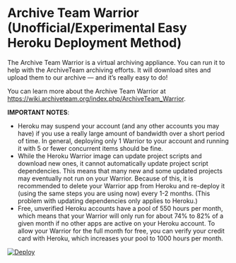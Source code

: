 # Archive Team Warrior (Unofficial/Experimental Easy Heroku Deployment Method)
The Archive Team Warrior is a virtual archiving appliance. You can run it to help with the ArchiveTeam archiving efforts. It will download sites and upload them to our archive — and it’s really easy to do!

You can learn more about the Archive Team Warrior at https://wiki.archiveteam.org/index.php/ArchiveTeam_Warrior.

**IMPORTANT NOTES**:
- Heroku may suspend your account (and any other accounts you may have) if you use a really large amount of bandwidth over a short period of time. In general, deploying only 1 Warrior to your account and running it with 5 or fewer concurrent items should be fine.
- While the Heroku Warrior image can update project scripts and download new ones, it cannot automatically update project script dependencies. This means that many new and some updated projects may eventually not run on your Warrior. Because of this, it is recommended to delete your Warrior app from Heroku and re-deploy it (using the same steps you are using now) every 1-2 months. (This problem with updating dependencies only applies to Heroku.)
- Free, unverified Heroku accounts have a pool of 550 hours per month, which means that your Warrior will only run for about 74% to 82% of a given month if no other apps are active on your Heroku account. To allow your Warrior for the full month for free, you can verify your credit card with Heroku, which increases your pool to 1000 hours per month.

[![Deploy](https://www.herokucdn.com/deploy/button.svg)](https://heroku.com/deploy)
